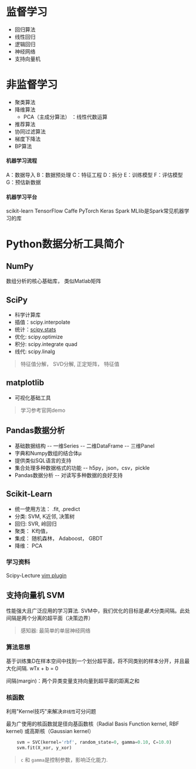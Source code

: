 # 监督学习

- 回归算法
- 线性回归
- 逻辑回归
- 神经网络
- 支持向量机

# 非监督学习

- 聚类算法
- 降维算法
  - PCA（主成分算法） ：线性代数运算
- 推荐算法
- 协同过滤算法
- 梯度下降法
- BP算法

#### 机器学习流程

A：数据导入
B：数据预处理
C：特征工程
D：拆分
E：训练模型
F：评估模型
G：预估新数据

#### 机器学习平台

scikit-learn
TensorFlow
Caffe
PyTorch
Keras
Spark MLlib是Spark常见机器学习的库



# Python数据分析工具简介

## NumPy

数组分析的核心基础库， 类似Matlab矩阵

## SciPy

- 科学计算库
- 插值：scipy.interpolate
- 统计：[scipy.stats](https://docs.scipy.org/doc/scipy/reference/generated/scipy.stats.expon.html)
- 优化: scipy.optimize
- 积分: scipy.integrate quad
- 线代: scipy.linalg

> 特征值分解， SVD分解, 正定矩阵， 特征值



## matplotlib

- 可视化基础工具

> 学习参考官网demo



## Pandas数据分析

- 基础数据结构
  -- 一维Series
  -- 二维DataFrame
  -- 三维Panel
- 字典和Numpy数组的结合体µ
- 提供类似SQL语言的支持
- 集合处理多种数据格式的功能
  -- h5py，json，csv，pickle
- Pandas数据分析
  -- 对读写多种数据的良好支持

## Scikit-Learn

- 统一使用方法： .fit, .predict
- 分类: SVM, K近邻, 决策树
- 回归: SVR, 岭回归
- 聚类： K均值， 
- 集成： 随机森林， Adaboost， GBDT
- 降维： PCA

### 学习资料

Scipy-Lecture
[vim plugin](https://realpython.com/vim-and-python-a-match-made-in-heaven/#auto-complete)



## 支持向量机 SVM

性能强大且广泛应用的学习算法. SVM中，我们优化的目标是*最大*分类间隔。此处间隔是两个分离的超平面（决策边界）

> 感知器: 最简单的单层神经网络

### 算法思想

基于训练集D在样本空间中找到一个划分超平面，将不同类别的样本分开，并且最大化间隔.
wTx + b = 0

间隔(margin)：两个异类变量支持向量到超平面的距离之和

### 核函数

利用"Kernel技巧"来解决`非线性`可分问题

最为广使用的核函数就是径向基函数核（Radial Basis
 Function kernel, RBF kernel) 或高斯核（Gaussian kernel）

```python
 	svm = SVC(kernel='rbf', random_state=0, gamma=0.10, C=10.0)
 	svm.fit(X_xor, y_xor)
```

> `c` 和 `gamma`是控制参数，影响泛化能力.

